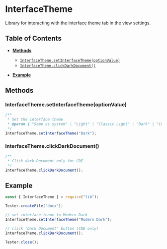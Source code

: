 # InterfaceTheme

Library for interacting with the interface theme tab in the view settings.

## Table of Contents

-   [**Methods**](#methods)

    -   [`InterfaceTheme.setInterfaceTheme(optionValue)`](#interfacethemesetinterfacethemeoptionvalue)
    -   [`InterfaceTheme.clickDarkDocument()`](#interfacethemeclickdarkdocument)

-   [**Example**](#example)

## Methods

### InterfaceTheme.setInterfaceTheme(optionValue)

```javascript
/**
 * Set the interface theme
 * @param { "Same as system" | "Light" | "Classic Light" | "Dark" | "Contrast Dark" | "Gray" | "Modern Dark" | "Modern Light" } optionValue
 */
InterfaceTheme.setInterfaceTheme("Dark");
```

### InterfaceTheme.clickDarkDocument()

```javascript
/**
 * Click dark Document only for CDE
 */
InterfaceTheme.clickDarkDocument();
```

## Example

```javascript
const { InterfaceTheme } = require("lib");

Tester.createFile("docx");

// set interface theme to Modern Dark
InterfaceTheme.setInterfaceTheme("Modern Dark");

// click 'Dark Document' button (CDE only)
InterfaceTheme.clickDarkDocument();

Tester.close();
```

